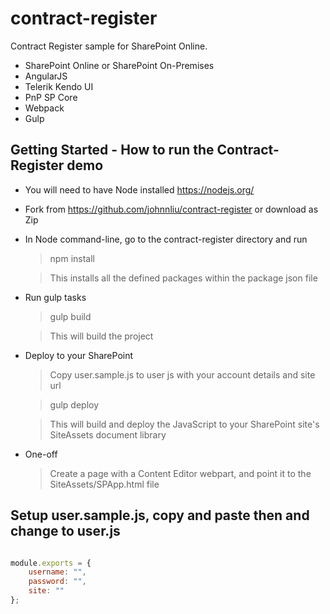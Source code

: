 # contract-register
Contract Register sample for SharePoint Online.

* SharePoint Online or SharePoint On-Premises
* AngularJS
* Telerik Kendo UI
* PnP SP Core
* Webpack
* Gulp

## Getting Started - How to run the Contract-Register demo

* You will need to have Node installed https://nodejs.org/

* Fork from https://github.com/johnnliu/contract-register or download as Zip

* In Node command-line, go to the contract-register directory and run

  > npm install
  
  > This installs all the defined packages within the package json file
  
* Run gulp tasks

  > gulp build 

  > This will build the project

* Deploy to your SharePoint

  > Copy user.sample.js to user js with your account details and site url

  > gulp deploy

  > This will build and deploy the JavaScript to your SharePoint site's SiteAssets document library

* One-off

  > Create a page with a Content Editor webpart, and point it to the SiteAssets/SPApp.html file




## Setup user.sample.js, copy and paste then and change to user.js 

```javascript 

module.exports = { 
    username: "", 
    password: "", 
    site: "" 
}; 
